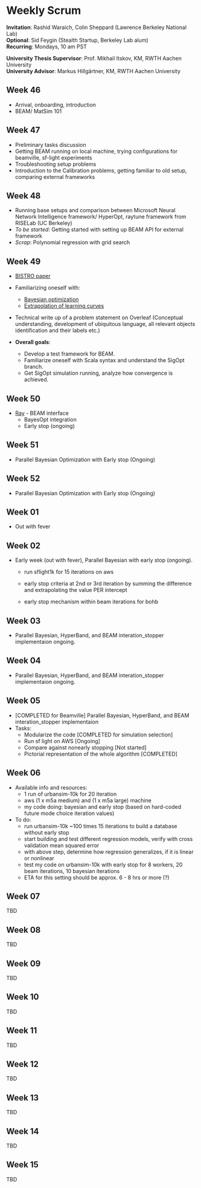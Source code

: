 # Weekly Scrum

**Invitation**: Rashid Waraich, Colin Sheppard (Lawrence Berkeley National Lab)  
**Optional**: Sid Feygin (Stealth Startup, Berkeley Lab alum)  
**Recurring**: Mondays, 10 am PST  

**University Thesis Supervisor**: Prof. Mikhail Itskov, KM, RWTH Aachen University  
**University Advisor**: Markus Hillgärtner, KM, RWTH Aachen University  


## Week 46
 
+ Arrival, onboarding, introduction
+ BEAM/ MatSim 101

## Week 47
 
+ Preliminary tasks discussion
+ Getting BEAM running on local machine, trying configurations for beamville, sf-light experiments
+ Troubleshooting setup problems
+ Introduction to the Calibration problems, getting familiar to old setup, comparing external frameworks 

## Week 48
 
+ Running base setups and comparison between Microsoft Neural Network Intelligence framework/ HyperOpt, raytune framework from RISELab (UC Berkeley)
+ *To be started*: Getting started with setting up BEAM API for external framework  
+ *Scrap*: Polynomial regression with grid search

## Week 49
 
+ [BISTRO paper](http://bistro.its.berkeley.edu/assets/download/pdfs/BISTRO_paper.pdf)
+ Familiarizing oneself with:
    + [Bayesian optimization](http://krasserm.github.io/2018/03/21/bayesian-optimization/)
    + [Extrapolation of learning curves](http://aad.informatik.uni-freiburg.de/papers/15-IJCAI-Extrapolation_of_Learning_Curves.pdf)
+ Technical write up of a problem statement on Overleaf (Conceptual understanding, development of ubiquitous language, all relevant objects identification and their labels etc.)

+ **Overall goals**:
    + Develop a test framework for BEAM.
    + Familiarize oneself with Scala syntax and understand the SigOpt branch.
    + Get SigOpt simulation running, analyze how convergence is achieved.  

## Week 50
 
+ [Ray](https://github.com/ray-project/ray/tree/master/python/ray/tune) - BEAM interface 
    + BayesOpt integration 
    + Early stop (ongoing)

## Week 51
 
+ Parallel Bayesian Optimization with Early stop (Ongoing)

## Week 52
 
+ Parallel Bayesian Optimization with Early stop (Ongoing)

## Week 01
 
+ Out with fever

## Week 02
 
+ Early week (out with fever), Parallel Bayesian with early stop (ongoing). 
    + run sflight1k for 15 iterations on aws
    + early stop criteria at 2nd or 3rd iteration by summing the difference and extrapolating the value PER intercept 

    + early stop mechanism within beam iterations for bohb

## Week 03
 
+ Parallel Bayesian, HyperBand, and BEAM interation_stopper implementaion ongoing.

## Week 04
 
+ Parallel Bayesian, HyperBand, and BEAM interation_stopper implementaion ongoing. 

## Week 05
 
+ [COMPLETED for Beamville] Parallel Bayesian, HyperBand, and BEAM interation_stopper implementaion 
+ Tasks:
    + Modularize the code [COMPLETED for simulation selection]
    + Run sf light on AWS [Ongoing]
    + Compare against nonearly stopping [Not started]
    + Pictorial representation of the whole algorithm [COMPLETED]

## Week 06

+ Available info and resources:
    + 1 run of urbansim-10k for 20 iteration
    + aws (1 x m5a medium) and (1 x m5a large) machine
    + my code doing: bayesian and early stop (based on hard-coded future mode choice iteration values)
+ To do:
    + run urbansim-10k ~100 times 15 iterations to build a database without early stop 
    + start building and test different regression models, verify with cross validation mean squared error 
    + with above step, determine how regression generalizes, if it is linear or nonlinear
    + test my code on urbansim-10k with early stop for 8 workers, 20 beam iterations, 10 bayesian iterations 
    + ETA for this setting should be approx. 6 - 8 hrs or more (?)
 

## Week 07
 
TBD 

## Week 08
 
TBD 

## Week 09
 
TBD 

## Week 10
 
TBD 

## Week 11
 
TBD 

## Week 12
 
TBD 

## Week 13
 
TBD 

## Week 14
 
TBD 

## Week 15
 
TBD 